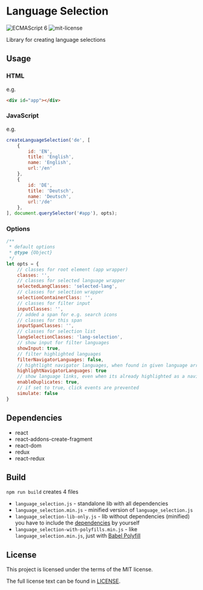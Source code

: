 # Language Selection

![ECMAScript 6](https://img.shields.io/badge/ECMAScript-6-green.svg)
![mit-license](https://img.shields.io/badge/License-MIT-blue.svg)

Library for creating language selections

## Usage

### HTML

e.g. 
```html
<div id="app"></div>
```

### JavaScript

e.g.
```js
createLanguageSelection('de', [
    {
        id: 'EN',
        title: 'English',
        name: 'English',
        url:'/en'
    },
    {
        id: 'DE',
        title: 'Deutsch',
        name: 'Deutsch',
        url:'/de'
    },
], document.querySelector('#app'), opts);
```

### Options

```js
/**
 * default options
 * @type {Object}
 */
let opts = {
    // classes for root element (app wrapper)
    classes: '',
    // classes for selected language wrapper
    selectedLangClasses: 'selected-lang',
    // classes for selection wrapper
    selectionContainerClass: '',
    // classes for filter input
    inputClasses: '',
    // added a span for e.g. search icons
    // classes for this span
    inputSpanClasses: '',
    // classes for selection list
    langSelectionClasses: 'lang-selection',
    // show input for filter languages
    showInput: true,
    // filter highlighted languages
    filterNavigatorLanguages: false,
    // hightlight navigator languages, when found in given language array
    highlightNavigatorLanguages: true
    // show language links, even when its already highlighted as a navigator language 
    enableDuplicates: true,
    // if set to true, click events are prevented
    simulate: false
}
```

## Dependencies
<a id="dependencies"></a>

* react
* react-addons-create-fragment
* react-dom
* redux
* react-redux

## Build

`npm run build` creates 4 files

* `language_selection.js` - standalone lib with all dependencies
* `language_selection.min.js` - minified version of `language_selection.js`
* `language_selection-lib-only.js` - lib without dependencies (minified)
                                     you have to include the [dependencies](#dependencies) by yourself
* `language_selection-with-polyfills.min.js` - like `language_selection.min.js`, just with [Babel Polyfill][babel-polyfill]

## License

This project is licensed under the terms of the MIT license.

The full license text can be found in [LICENSE](./LICENSE).

[babel-polyfill]: https://babeljs.io/docs/usage/polyfill/